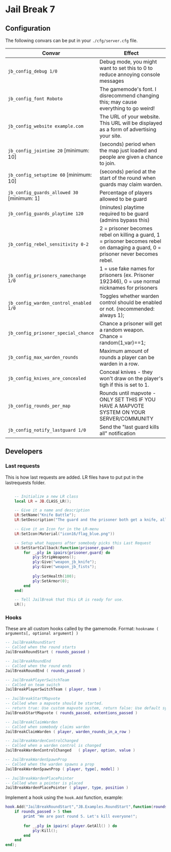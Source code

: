 # Jail Break 7

## Configuration

The following convars can be put in your `./cfg/server.cfg` file.

Convar                                     | Effect
-------------------------------------------|----------------------------------------------------------------------------------
`jb_config_debug 1/0`                      | Debug mode, you might want to set this to 0 to reduce annoying console messages 
`jb_config_font Roboto`                  | The gamemode's font. I disrecommend changing this; may cause everything to go weird!
`jb_config_website example.com`            | The URL of your website. This URL will be displayed as a form of advertising your site.
`jb_config_jointime 20` [minimum: 10]      | (seconds) period when the map just loaded and people are given a chance to join.
`jb_config_setuptime 60` [minimum: 10]     | (seconds) period at the start of the round when guards may claim warden.
`jb_config_guards_allowed 30` [minimum: 1] | Percentage of players allowed to be guard
`jb_config_guards_playtime 120`            | (minutes) playtime required to be guard (admins bypass this)
`jb_config_rebel_sensitivity 0-2`          | 2 = prisoner becomes rebel on killing a guard, 1 = prisoner becomes rebel on damaging a guard, 0 = prisoner never becomes rebel.
`jb_config_prisoners_namechange 1/0`       | 1 = use fake names for prisoners (ex. Prisoner 192346), 0 = use normal nicknames for prisoners
`jb_config_warden_control_enabled 1/0`     | Toggles whether warden control should be enabled or not. (recommended: always 1);
`jb_config_prisoner_special_chance`        | Chance a prisoner will get a random weapon. Chance = random(1,var)==1;
`jb_config_max_warden_rounds`              | Maximum amount of rounds a player can be warden in a row. 
`jb_config_knives_are_concealed`           | Conceal knives - they won't draw on the player's tigh if this is set to 1.
`jb_config_rounds_per_map`                 | Rounds until mapvote - ONLY SET THIS IF YOU HAVE A MAPVOTE SYSTEM ON YOUR SERVER/COMMUNITY
`jb_config_notify_lastguard 1/0`           | Send the "last guard kills all" notification

## Developers

### Last requests
This is how last requests are added. LR files have to put put in the lastrequests folder.
```lua

	-- Initialize a new LR class
	local LR = JB.CLASS_LR();

	-- Give it a name and description
	LR:SetName("Knife Battle");
	LR:SetDescription("The guard and the prisoner both get a knife, all other weapons are stripped, and they must fight eachother until one of the two dies");

	-- Give it an Icon for in the LR-menu
	LR:SetIcon(Material("icon16/flag_blue.png"))

	-- Setup what happens after somebody picks this Last Request
	LR:SetStartCallback(function(prisoner,guard)
		for _,ply in ipairs{prisoner,guard} do
			ply:StripWeapons();
			ply:Give("weapon_jb_knife");
			ply:Give("weapon_jb_fists");
			
			ply:SetHealth(100);
			ply:SetArmor(0);
		end
	end)

	-- Tell JailBreak that this LR is ready for use.
	LR();
```

### Hooks

These are all custom hooks called by the gamemode.
Format: `hookname ( arguments[, optional argument] )`

```lua
-- JailBreakRoundStart
-- Called when the round starts
JailBreakRoundStart ( rounds_passed )

-- JailBreakRoundEnd 
-- Called when the round ends
JailBreakRoundEnd ( rounds_passed )

-- JailBreakPlayerSwitchTeam
-- Called on team switch
JailBreakPlayerSwitchTeam ( player, team )

-- JailBreakStartMapvote
-- Called when a mapvote should be started.
-- return true: Use custom mapvote system, return false: Use default system (normally; no mapvote).
JailBreakStartMapvote ( rounds_passed, extentions_passed ) 

-- JailBreakClaimWarden
-- Called when somebody claims warden
JailBreakClaimWarden ( player, warden_rounds_in_a_row )

-- JailBreakWardenControlChanged
-- Called when a warden control is changed
JailBreakWardenControlChanged	( player, option, value )

-- JailBreakWardenSpawnProp
-- Called when the warden spawns a prop
JailBreakWardenSpawnProp ( player, type[, model] )

-- JailBreakWardenPlacePointer
-- Called when a pointer is placed
JailBreakWardenPlacePointer ( player, type, position )

```

Implement a hook using the `hook.Add` function, example:

```lua
hook.Add("JailBreakRoundStart","JB.Examples.RoundStart",function(rounds_passed) 
	if rounds_passed > 5 then
		print "We are past round 5. Let's kill everyone!";
		
		for _,ply in ipairs( player.GetAll() ) do
			ply:Kill();
		end
	end
end);
```
